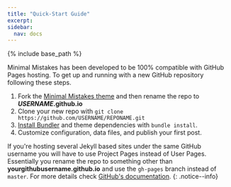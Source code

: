 ```yaml
---
title: "Quick-Start Guide"
excerpt:
sidebar:
  nav: docs
---
```


{% include base_path %}

Minimal Mistakes has been developed to be 100% compatible with GitHub Pages hosting. To get up and running with a new GitHub repository following these steps.

1. Fork the [Minimal Mistakes theme](https://github.com/mmistakes/minimal-mistakes/fork) and then rename the repo to **_USERNAME_.github.io**
2. Clone your new repo with `git clone https://github.com/USERNAME/REPONAME.git`
3. [Install Bundler](http://bundler.io) and theme dependencies with `bundle install`.
4. Customize configuration, data files, and publish your first post.

If you're hosting several Jekyll based sites under the same GitHub username you will have to use Project Pages instead of User Pages. Essentially you rename the repo to something other than **yourgithubusername.github.io** and use the `gh-pages` branch instead of `master`. For more details check [GitHub's documentation](https://help.github.com/articles/user-organization-and-project-pages/).
{: .notice--info}